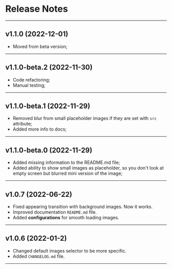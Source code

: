 # Release Notes

----

## v1.1.0 (2022-12-01)

- Moved from beta version;

----

## v1.1.0-beta.2 (2022-11-30)

- Code refactoring;
- Manual testing;

----

## v1.1.0-beta.1 (2022-11-29)

- Removed blur from small placeholder images if they are set with `src` attribute;
- Added more info to docs;

----

## v1.1.0-beta.0 (2022-11-29)

- Added missing information to the README.md file;
- Added ability to show small images as placeholder, so you don't look at empty screen but blurred mini version of the image;

----

## v1.0.7 (2022-06-22)

- Fixed appearing transition with background images. Now it works.
- Improved documentation `README.md` file.
- Added **configurations** for smooth loading images.

----

## v1.0.6 (2022-01-2)

- Changed default images selector to be more specific.
- Added `CHANGELOG.md` file.

----